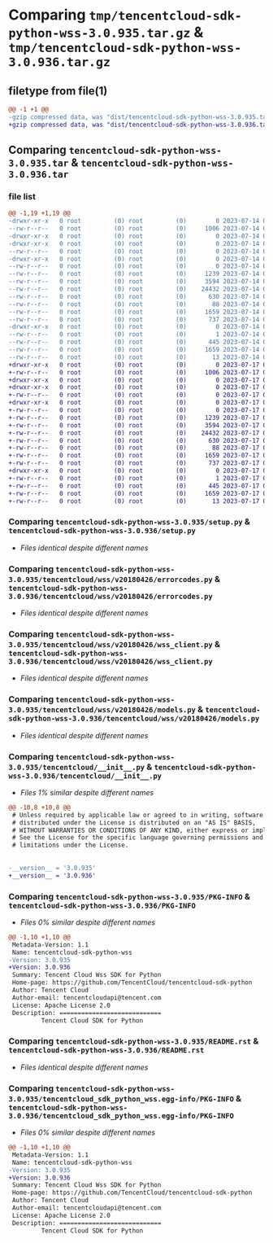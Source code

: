# Comparing `tmp/tencentcloud-sdk-python-wss-3.0.935.tar.gz` & `tmp/tencentcloud-sdk-python-wss-3.0.936.tar.gz`

## filetype from file(1)

```diff
@@ -1 +1 @@
-gzip compressed data, was "dist/tencentcloud-sdk-python-wss-3.0.935.tar", last modified: Fri Jul 14 00:46:11 2023, max compression
+gzip compressed data, was "dist/tencentcloud-sdk-python-wss-3.0.936.tar", last modified: Mon Jul 17 00:40:05 2023, max compression
```

## Comparing `tencentcloud-sdk-python-wss-3.0.935.tar` & `tencentcloud-sdk-python-wss-3.0.936.tar`

### file list

```diff
@@ -1,19 +1,19 @@
-drwxr-xr-x   0 root         (0) root         (0)        0 2023-07-14 00:46:11.000000 tencentcloud-sdk-python-wss-3.0.935/
--rw-r--r--   0 root         (0) root         (0)     1006 2023-07-14 00:46:11.000000 tencentcloud-sdk-python-wss-3.0.935/setup.py
-drwxr-xr-x   0 root         (0) root         (0)        0 2023-07-14 00:46:11.000000 tencentcloud-sdk-python-wss-3.0.935/tencentcloud/
-drwxr-xr-x   0 root         (0) root         (0)        0 2023-07-14 00:46:11.000000 tencentcloud-sdk-python-wss-3.0.935/tencentcloud/wss/
--rw-r--r--   0 root         (0) root         (0)        0 2023-07-14 00:46:11.000000 tencentcloud-sdk-python-wss-3.0.935/tencentcloud/wss/__init__.py
-drwxr-xr-x   0 root         (0) root         (0)        0 2023-07-14 00:46:11.000000 tencentcloud-sdk-python-wss-3.0.935/tencentcloud/wss/v20180426/
--rw-r--r--   0 root         (0) root         (0)        0 2023-07-14 00:46:11.000000 tencentcloud-sdk-python-wss-3.0.935/tencentcloud/wss/v20180426/__init__.py
--rw-r--r--   0 root         (0) root         (0)     1239 2023-07-14 00:46:11.000000 tencentcloud-sdk-python-wss-3.0.935/tencentcloud/wss/v20180426/errorcodes.py
--rw-r--r--   0 root         (0) root         (0)     3594 2023-07-14 00:46:11.000000 tencentcloud-sdk-python-wss-3.0.935/tencentcloud/wss/v20180426/wss_client.py
--rw-r--r--   0 root         (0) root         (0)    24432 2023-07-14 00:46:11.000000 tencentcloud-sdk-python-wss-3.0.935/tencentcloud/wss/v20180426/models.py
--rw-r--r--   0 root         (0) root         (0)      630 2023-07-14 00:46:11.000000 tencentcloud-sdk-python-wss-3.0.935/tencentcloud/__init__.py
--rw-r--r--   0 root         (0) root         (0)       88 2023-07-14 00:46:11.000000 tencentcloud-sdk-python-wss-3.0.935/setup.cfg
--rw-r--r--   0 root         (0) root         (0)     1659 2023-07-14 00:46:11.000000 tencentcloud-sdk-python-wss-3.0.935/PKG-INFO
--rw-r--r--   0 root         (0) root         (0)      737 2023-07-14 00:46:11.000000 tencentcloud-sdk-python-wss-3.0.935/README.rst
-drwxr-xr-x   0 root         (0) root         (0)        0 2023-07-14 00:46:11.000000 tencentcloud-sdk-python-wss-3.0.935/tencentcloud_sdk_python_wss.egg-info/
--rw-r--r--   0 root         (0) root         (0)        1 2023-07-14 00:46:11.000000 tencentcloud-sdk-python-wss-3.0.935/tencentcloud_sdk_python_wss.egg-info/dependency_links.txt
--rw-r--r--   0 root         (0) root         (0)      445 2023-07-14 00:46:11.000000 tencentcloud-sdk-python-wss-3.0.935/tencentcloud_sdk_python_wss.egg-info/SOURCES.txt
--rw-r--r--   0 root         (0) root         (0)     1659 2023-07-14 00:46:11.000000 tencentcloud-sdk-python-wss-3.0.935/tencentcloud_sdk_python_wss.egg-info/PKG-INFO
--rw-r--r--   0 root         (0) root         (0)       13 2023-07-14 00:46:11.000000 tencentcloud-sdk-python-wss-3.0.935/tencentcloud_sdk_python_wss.egg-info/top_level.txt
+drwxr-xr-x   0 root         (0) root         (0)        0 2023-07-17 00:40:05.000000 tencentcloud-sdk-python-wss-3.0.936/
+-rw-r--r--   0 root         (0) root         (0)     1006 2023-07-17 00:40:05.000000 tencentcloud-sdk-python-wss-3.0.936/setup.py
+drwxr-xr-x   0 root         (0) root         (0)        0 2023-07-17 00:40:05.000000 tencentcloud-sdk-python-wss-3.0.936/tencentcloud/
+drwxr-xr-x   0 root         (0) root         (0)        0 2023-07-17 00:40:05.000000 tencentcloud-sdk-python-wss-3.0.936/tencentcloud/wss/
+-rw-r--r--   0 root         (0) root         (0)        0 2023-07-17 00:40:05.000000 tencentcloud-sdk-python-wss-3.0.936/tencentcloud/wss/__init__.py
+drwxr-xr-x   0 root         (0) root         (0)        0 2023-07-17 00:40:05.000000 tencentcloud-sdk-python-wss-3.0.936/tencentcloud/wss/v20180426/
+-rw-r--r--   0 root         (0) root         (0)        0 2023-07-17 00:40:05.000000 tencentcloud-sdk-python-wss-3.0.936/tencentcloud/wss/v20180426/__init__.py
+-rw-r--r--   0 root         (0) root         (0)     1239 2023-07-17 00:40:05.000000 tencentcloud-sdk-python-wss-3.0.936/tencentcloud/wss/v20180426/errorcodes.py
+-rw-r--r--   0 root         (0) root         (0)     3594 2023-07-17 00:40:05.000000 tencentcloud-sdk-python-wss-3.0.936/tencentcloud/wss/v20180426/wss_client.py
+-rw-r--r--   0 root         (0) root         (0)    24432 2023-07-17 00:40:05.000000 tencentcloud-sdk-python-wss-3.0.936/tencentcloud/wss/v20180426/models.py
+-rw-r--r--   0 root         (0) root         (0)      630 2023-07-17 00:40:05.000000 tencentcloud-sdk-python-wss-3.0.936/tencentcloud/__init__.py
+-rw-r--r--   0 root         (0) root         (0)       88 2023-07-17 00:40:05.000000 tencentcloud-sdk-python-wss-3.0.936/setup.cfg
+-rw-r--r--   0 root         (0) root         (0)     1659 2023-07-17 00:40:05.000000 tencentcloud-sdk-python-wss-3.0.936/PKG-INFO
+-rw-r--r--   0 root         (0) root         (0)      737 2023-07-17 00:40:05.000000 tencentcloud-sdk-python-wss-3.0.936/README.rst
+drwxr-xr-x   0 root         (0) root         (0)        0 2023-07-17 00:40:05.000000 tencentcloud-sdk-python-wss-3.0.936/tencentcloud_sdk_python_wss.egg-info/
+-rw-r--r--   0 root         (0) root         (0)        1 2023-07-17 00:40:05.000000 tencentcloud-sdk-python-wss-3.0.936/tencentcloud_sdk_python_wss.egg-info/dependency_links.txt
+-rw-r--r--   0 root         (0) root         (0)      445 2023-07-17 00:40:05.000000 tencentcloud-sdk-python-wss-3.0.936/tencentcloud_sdk_python_wss.egg-info/SOURCES.txt
+-rw-r--r--   0 root         (0) root         (0)     1659 2023-07-17 00:40:05.000000 tencentcloud-sdk-python-wss-3.0.936/tencentcloud_sdk_python_wss.egg-info/PKG-INFO
+-rw-r--r--   0 root         (0) root         (0)       13 2023-07-17 00:40:05.000000 tencentcloud-sdk-python-wss-3.0.936/tencentcloud_sdk_python_wss.egg-info/top_level.txt
```

### Comparing `tencentcloud-sdk-python-wss-3.0.935/setup.py` & `tencentcloud-sdk-python-wss-3.0.936/setup.py`

 * *Files identical despite different names*

### Comparing `tencentcloud-sdk-python-wss-3.0.935/tencentcloud/wss/v20180426/errorcodes.py` & `tencentcloud-sdk-python-wss-3.0.936/tencentcloud/wss/v20180426/errorcodes.py`

 * *Files identical despite different names*

### Comparing `tencentcloud-sdk-python-wss-3.0.935/tencentcloud/wss/v20180426/wss_client.py` & `tencentcloud-sdk-python-wss-3.0.936/tencentcloud/wss/v20180426/wss_client.py`

 * *Files identical despite different names*

### Comparing `tencentcloud-sdk-python-wss-3.0.935/tencentcloud/wss/v20180426/models.py` & `tencentcloud-sdk-python-wss-3.0.936/tencentcloud/wss/v20180426/models.py`

 * *Files identical despite different names*

### Comparing `tencentcloud-sdk-python-wss-3.0.935/tencentcloud/__init__.py` & `tencentcloud-sdk-python-wss-3.0.936/tencentcloud/__init__.py`

 * *Files 1% similar despite different names*

```diff
@@ -10,8 +10,8 @@
 # Unless required by applicable law or agreed to in writing, software
 # distributed under the License is distributed on an "AS IS" BASIS,
 # WITHOUT WARRANTIES OR CONDITIONS OF ANY KIND, either express or implied.
 # See the License for the specific language governing permissions and
 # limitations under the License.
 
 
-__version__ = '3.0.935'
+__version__ = '3.0.936'
```

### Comparing `tencentcloud-sdk-python-wss-3.0.935/PKG-INFO` & `tencentcloud-sdk-python-wss-3.0.936/PKG-INFO`

 * *Files 0% similar despite different names*

```diff
@@ -1,10 +1,10 @@
 Metadata-Version: 1.1
 Name: tencentcloud-sdk-python-wss
-Version: 3.0.935
+Version: 3.0.936
 Summary: Tencent Cloud Wss SDK for Python
 Home-page: https://github.com/TencentCloud/tencentcloud-sdk-python
 Author: Tencent Cloud
 Author-email: tencentcloudapi@tencent.com
 License: Apache License 2.0
 Description: ============================
         Tencent Cloud SDK for Python
```

### Comparing `tencentcloud-sdk-python-wss-3.0.935/README.rst` & `tencentcloud-sdk-python-wss-3.0.936/README.rst`

 * *Files identical despite different names*

### Comparing `tencentcloud-sdk-python-wss-3.0.935/tencentcloud_sdk_python_wss.egg-info/PKG-INFO` & `tencentcloud-sdk-python-wss-3.0.936/tencentcloud_sdk_python_wss.egg-info/PKG-INFO`

 * *Files 0% similar despite different names*

```diff
@@ -1,10 +1,10 @@
 Metadata-Version: 1.1
 Name: tencentcloud-sdk-python-wss
-Version: 3.0.935
+Version: 3.0.936
 Summary: Tencent Cloud Wss SDK for Python
 Home-page: https://github.com/TencentCloud/tencentcloud-sdk-python
 Author: Tencent Cloud
 Author-email: tencentcloudapi@tencent.com
 License: Apache License 2.0
 Description: ============================
         Tencent Cloud SDK for Python
```

